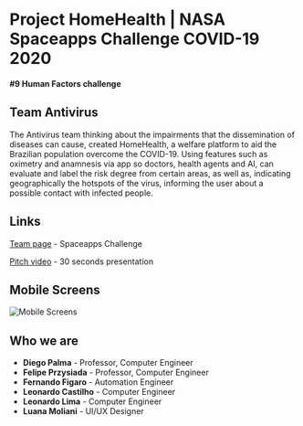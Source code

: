 
# Project HomeHealth | NASA Spaceapps Challenge COVID-19 2020

**#9 Human Factors challenge**

## Team Antivirus

The Antivirus team thinking about the impairments that the dissemination of diseases can cause, created HomeHealth, a welfare platform to aid the Brazilian population overcome the COVID-19. Using features such as oximetry and anamnesis via app so doctors, health agents and AI, can evaluate and label the risk degree from certain areas, as well as, indicating geographically the hotspots of the virus, informing the user about a possible contact with infected people.

## Links

[Team page](https://covid19.spaceappschallenge.org/challenges/covid-challenges/human-factors/teams/antivirus/project) - Spaceapps Challenge

[Pitch video](https://www.youtube.com/watch?v=f3OrzMXWjiA) - 30 seconds presentation

## Mobile Screens

![Mobile Screens](https://i.imgur.com/CLAQfbV.jpg)
## Who we are

* **Diego Palma** - Professor, Computer Engineer
* **Felipe Przysiada** - Professor, Computer Engineer
* **Fernando Figaro** - Automation Engineer
* **Leonardo Castilho** - Computer Engineer
* **Leonardo Lima** - Computer Engineer
* **Luana Moliani** - UI/UX Designer 
